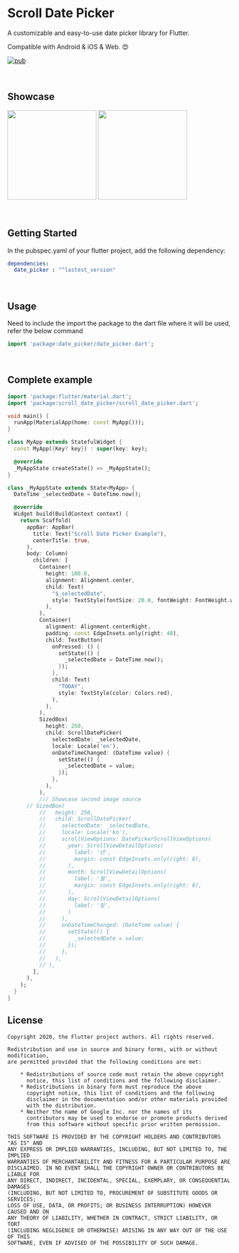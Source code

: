 # Scroll Date Picker

A customizable and easy-to-use date picker library for Flutter. 

Compatible with Android & iOS & Web. :heart_eyes:

[![pub](https://img.shields.io/pub/v/scroll_date_picker)](https://pub.dev/packages/scroll_date_picker)


<br>

## Showcase

<img src = "https://user-images.githubusercontent.com/55150540/151300615-dc982927-70e7-46f6-bd4b-f9aff729a02d.gif" width = 200> <img src = "https://user-images.githubusercontent.com/55150540/151300623-de8f7cef-a6ac-492e-9293-00e8793a69c0.gif" width = 200>

<br> 

## Getting Started

In the pubspec.yaml of your flutter project, add the following dependency:

```yaml
dependencies:
  date_picker : "^lastest_version"
```

<br>

## Usage
Need to include the import the package to the dart file where it will be used, refer the below command
```dart
import 'package:date_picker/date_picker.dart';
```

<br>

## Complete example
```dart
import 'package:flutter/material.dart';
import 'package:scroll_date_picker/scroll_date_picker.dart';

void main() {
  runApp(MaterialApp(home: const MyApp()));
}

class MyApp extends StatefulWidget {
  const MyApp({Key? key}) : super(key: key);

  @override
  _MyAppState createState() => _MyAppState();
}

class _MyAppState extends State<MyApp> {
  DateTime _selectedDate = DateTime.now();

  @override
  Widget build(BuildContext context) {
    return Scaffold(
      appBar: AppBar(
        title: Text("Scroll Date Picker Example"),
        centerTitle: true,
      ),
      body: Column(
        children: [
          Container(
            height: 100.0,
            alignment: Alignment.center,
            child: Text(
              "$_selectedDate",
              style: TextStyle(fontSize: 20.0, fontWeight: FontWeight.w500),
            ),
          ),
          Container(
            alignment: Alignment.centerRight,
            padding: const EdgeInsets.only(right: 48),
            child: TextButton(
              onPressed: () {
                setState(() {
                  _selectedDate = DateTime.now();
                });
              },
              child: Text(
                "TODAY",
                style: TextStyle(color: Colors.red),
              ),
            ),
          ),
          SizedBox(
            height: 250,
            child: ScrollDatePicker(
              selectedDate: _selectedDate,
              locale: Locale('en'),
              onDateTimeChanged: (DateTime value) {
                setState(() {
                  _selectedDate = value;
                });
              },
            ),
          ),
          /// Showcase second image source
      // SizedBox(
          //   height: 250,
          //   child: ScrollDatePicker(
          //     selectedDate: _selectedDate,
          //     locale: Locale('ko'),
          //     scrollViewOptions: DatePickerScrollViewOptions(
          //       year: ScrollViewDetailOptions(
          //         label: '년',
          //         margin: const EdgeInsets.only(right: 8),
          //       ),
          //       month: ScrollViewDetailOptions(
          //         label: '월',
          //         margin: const EdgeInsets.only(right: 8),
          //       ),
          //       day: ScrollViewDetailOptions(
          //         label: '일',
          //       )
          //     ),
          //     onDateTimeChanged: (DateTime value) {
          //       setState(() {
          //         _selectedDate = value;
          //       });
          //     },
          //   ),
          // ),
        ],
      ),
    );
  }
}
```


## License
```
Copyright 2020, the Flutter project authors. All rights reserved.

Redistribution and use in source and binary forms, with or without modification,
are permitted provided that the following conditions are met:

    * Redistributions of source code must retain the above copyright
      notice, this list of conditions and the following disclaimer.
    * Redistributions in binary form must reproduce the above
      copyright notice, this list of conditions and the following
      disclaimer in the documentation and/or other materials provided
      with the distribution.
    * Neither the name of Google Inc. nor the names of its
      contributors may be used to endorse or promote products derived
      from this software without specific prior written permission.

THIS SOFTWARE IS PROVIDED BY THE COPYRIGHT HOLDERS AND CONTRIBUTORS "AS IS" AND
ANY EXPRESS OR IMPLIED WARRANTIES, INCLUDING, BUT NOT LIMITED TO, THE IMPLIED
WARRANTIES OF MERCHANTABILITY AND FITNESS FOR A PARTICULAR PURPOSE ARE
DISCLAIMED. IN NO EVENT SHALL THE COPYRIGHT OWNER OR CONTRIBUTORS BE LIABLE FOR
ANY DIRECT, INDIRECT, INCIDENTAL, SPECIAL, EXEMPLARY, OR CONSEQUENTIAL DAMAGES
(INCLUDING, BUT NOT LIMITED TO, PROCUREMENT OF SUBSTITUTE GOODS OR SERVICES;
LOSS OF USE, DATA, OR PROFITS; OR BUSINESS INTERRUPTION) HOWEVER CAUSED AND ON
ANY THEORY OF LIABILITY, WHETHER IN CONTRACT, STRICT LIABILITY, OR TORT
(INCLUDING NEGLIGENCE OR OTHERWISE) ARISING IN ANY WAY OUT OF THE USE OF THIS
SOFTWARE, EVEN IF ADVISED OF THE POSSIBILITY OF SUCH DAMAGE.
```

